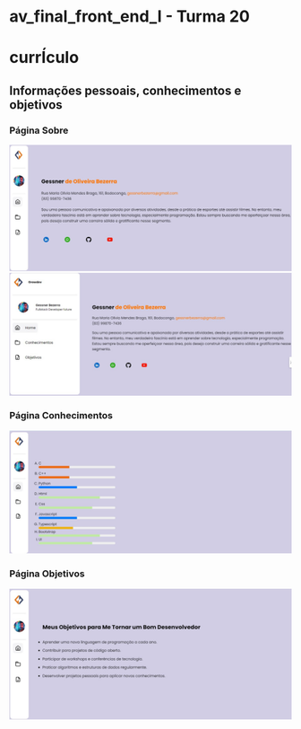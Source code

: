 # av_final_front_end_I - Turma 20

# currÍculo

## Informações pessoais, conhecimentos e objetivos

### Página Sobre

![Página Inicial](./assets/image/index.jpg) ![Nav Expandido](./assets/image/index_nav-expandido.jpg)

### Página Conhecimentos

![Conhecimentos](./assets/image/conhecimento.jpg)

### Página Objetivos

![Objetivos](./assets/image/objetivos.jpg)
